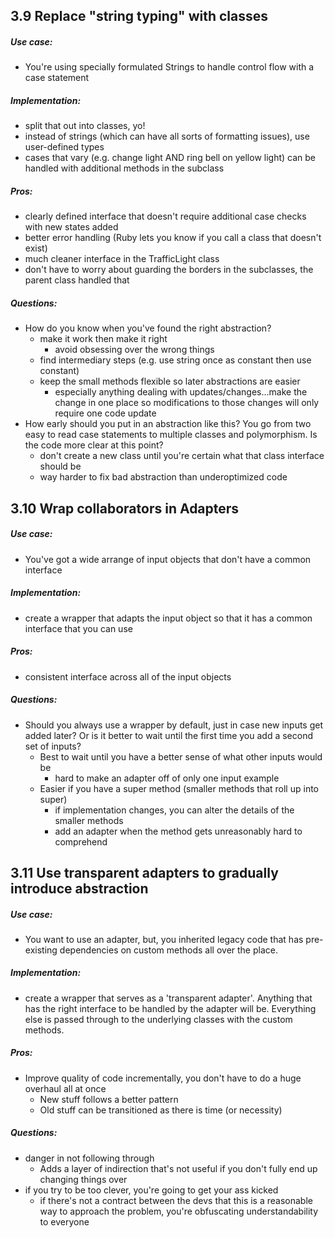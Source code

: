 ## 3.9 Replace "string typing" with classes

##### Use case:
  - You're using specially formulated Strings to handle control flow with a case statement 

##### Implementation:
  - split that out into classes, yo!
  - instead of strings (which can have all sorts of formatting issues), use user-defined types
  - cases that vary (e.g. change light AND ring bell on yellow light) can be handled with additional methods in the subclass


##### Pros:
  - clearly defined interface that doesn't require additional case checks with new states added
  - better error handling (Ruby lets you know if you call a class that doesn't exist)
  - much cleaner interface in the TrafficLight class
  - don't have to worry about guarding the borders in the subclasses, the parent class handled that


##### Questions:
  - How do you know when you've found the right abstraction?
    - make it work then make it right
      - avoid obsessing over the wrong things
    - find intermediary steps (e.g. use string once as constant then use constant)
    - keep the small methods flexible so later abstractions are easier
      - especially anything dealing with updates/changes...make the change in one place so modifications to those changes will only require one code update
  - How early should you put in an abstraction like this?  You go from two easy to read case statements to multiple classes and polymorphism.  Is the code more clear at this point?
    - don't create a new class until you're certain what that class interface should be
    - way harder to fix bad abstraction than underoptimized code


## 3.10 Wrap collaborators in Adapters

##### Use case:
  - You've got a wide arrange of input objects that don't have a common interface

##### Implementation:
  - create a wrapper that adapts the input object so that it has a common interface that you can use


##### Pros:
  - consistent interface across all of the input objects


##### Questions:
  - Should you always use a wrapper by default, just in case new inputs get added later?  Or is it better to wait until the first time you add a second set of inputs?
    - Best to wait until you have a better sense of what other inputs would be
      - hard to make an adapter off of only one input example
    - Easier if you have a super method (smaller methods that roll up into super)
      - if implementation changes, you can alter the details of the smaller methods
      - add an adapter when the method gets unreasonably hard to comprehend


## 3.11 Use transparent adapters to gradually introduce abstraction

##### Use case:
  - You want to use an adapter, but, you inherited legacy code that has pre-existing dependencies on custom methods all over the place.


##### Implementation:
  - create a wrapper that serves as a 'transparent adapter'.  Anything that has the right interface to be handled by the adapter will be.  Everything else is passed through to the underlying classes with the custom methods.


##### Pros:
  - Improve quality of code incrementally, you don't have to do a huge overhaul all at once
    - New stuff follows a better pattern
    - Old stuff can be transitioned as there is time (or necessity)

##### Questions:
  - danger in not following through
    - Adds a layer of indirection that's not useful if you don't fully end up changing things over
  - if you try to be too clever, you're going to get your ass kicked
    - if there's not a contract between the devs that this is a reasonable way to approach the problem, you're obfuscating understandability to everyone

